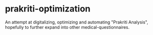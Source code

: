 # prakriti-optimization
An attempt at digitalizing, optimizing and automating "Prakriti Analysis", hopefully to further expand into other medical-questionnaires.